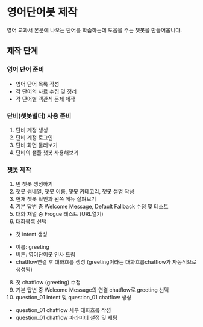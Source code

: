# 영어단어봇 제작
영어 교과서 본문에 나오는 단어를 학습하는데 도움을 주는 챗봇을 만들어봅니다.

## 제작 단계

### 영어 단어 준비
* 영어 단어 목록 작성
* 각 단어의 자료 수집 및 정리
* 각 단어별 객관식 문제 제작


### 단비(챗봇빌더) 사용 준비
1. 단비 계정 생성
2. 단비 계정 로그인
3. 단비 화면 둘러보기
4. 단비의 샘플 챗봇 사용해보기

### 챗봇 제작
1. 빈 챗봇 생성하기
2. 챗봇 썸네일, 챗봇 이름, 챗봇 카테고리, 챗봇 설명 작성
3. 현재 챗봇 확인과 왼쪽 메뉴 살펴보기
4. 기본 답변 중 Welcome Message, Default Fallback 수정 및 테스트
5. 대화 채널 중 Frogue 테스트 (URL열기)
6. 대화목록 선택
* 첫 intent 생성
 + 이름: greeting
 + 버튼: 영어단어봇 인사 드림
 + chatflow연결 후 대화흐름 생성 (greeting이라는 대화흐름chatflow가 자동적으로 생성됨)
8. 첫 chatflow (greeting) 수정
9. 기본 답변 중 Welcome Message의 연결 chatflow로 greeting 선택
10. question_01 intent 및 question_01 chatflow 생성
  * question_01 chatflow 세부 대화흐름 작성
  * question_01 chatflow 파라미터 설정 및 세팅
